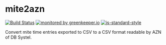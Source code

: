 # mite2azn

[![Build Status](https://travis-ci.org/coderbyheart/mite2azn.svg?branch=master)](https://travis-ci.org/coderbyheart/mite2azn)
[![monitored by greenkeeper.io](https://img.shields.io/badge/greenkeeper.io-monitored-brightgreen.svg)](http://greenkeeper.io/) 
[![js-standard-style](https://img.shields.io/badge/code%20style-standard-brightgreen.svg)](http://standardjs.com/)

Convert mite time entries exported to CSV to a CSV format readable by AZN of DB Systel.
